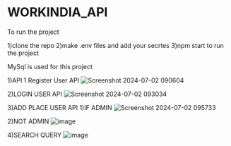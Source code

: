 # WORKINDIA_API


To run the project 

1)clone the repo
2)make .env files and add your secrtes
3)npm start to run the project

MySql is used for this project


1)API 1 Register User API
![Screenshot 2024-07-02 090604](https://github.com/bevaibhav01/WORKINDIA_API/assets/108732791/9690ad2e-bf6d-4288-8844-1e3767898fd0)


2)LOGIN USER API
![Screenshot 2024-07-02 093034](https://github.com/bevaibhav01/WORKINDIA_API/assets/108732791/49a01fb1-e38a-438b-8013-6d24a4901646)



3)ADD PLACE USER API
  1)IF ADMIN
  ![Screenshot 2024-07-02 095733](https://github.com/bevaibhav01/WORKINDIA_API/assets/108732791/1c48e019-8245-4374-abdd-9fdfd234b07b)

  2)NOT ADMIN
  ![image](https://github.com/bevaibhav01/WORKINDIA_API/assets/108732791/19f78814-1185-4723-abf7-c49cda655d78)

4)SEARCH QUERY
![image](https://github.com/bevaibhav01/WORKINDIA_API/assets/108732791/a1d9a8e6-8d7b-455c-948a-f122f480db2f)




